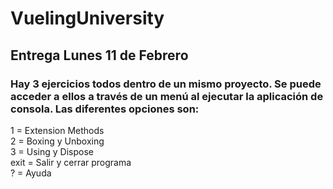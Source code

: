 # VuelingUniversity

## Entrega Lunes 11 de Febrero
### Hay 3 ejercicios todos dentro de un mismo proyecto. Se puede acceder a ellos a través de un menú al ejecutar la aplicación de consola. Las diferentes opciones son:
1 = Extension Methods\
2 = Boxing y Unboxing\
3 = Using y Dispose\
exit = Salir y cerrar programa\
? = Ayuda
